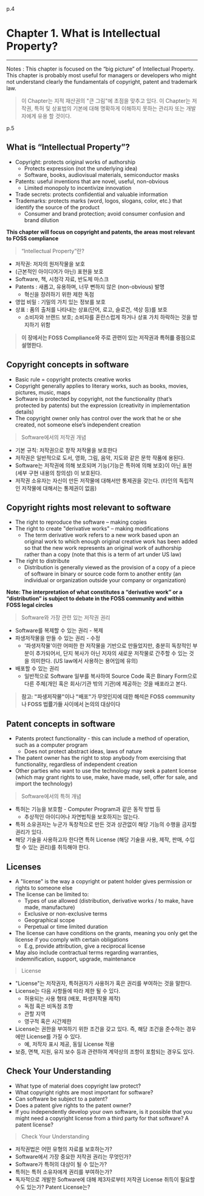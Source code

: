 p.4

# Chapter 1. What is Intellectual Property?

---
Notes : This chapter is focused on the “big picture” of Intellectual Property. This chapter is probably most useful for managers or developers who might not understand clearly the fundamentals of copyright, patent and trademark law.
> 이 Chapter는 지적 재산권의 "큰 그림"에 초점을 맞추고 있다. 이 Chapter는 저작권, 특허 및 상표법의 기본에 대해 명확하게 이해하지 못하는 관리자 또는 개발자에게 유용 할 것이다.

p.5
## What is “Intellectual Property”?

- Copyright: protects original works of authorship
  - Protects expression (not the underlying idea)
  - Software, books, audiovisual materials, semiconductor masks
- Patents: useful inventions that are novel, useful, non-obvious 
  - Limited monopoly to incentivize innovation
- Trade secrets: protects confidential and valuable information
- Trademarks: protects marks (word, logos, slogans, color, etc.) that identify the source of the product	
  - Consumer and brand protection; avoid consumer confusion and brand dilution

**This chapter will focus on copyright and patents, the areas most relevant to FOSS compliance**


> “Intellectual Property”란?
-  저작권: 저자의 원저작물을 보호
  - (근본적인 아이디어가 아닌) 표현을 보호
  - Software, 책, 시청각 자료, 반도체 마스크
- Patents : 새롭고, 유용하며, 너무 뻔하지 않은 (non-obvious) 발명 
  - 혁신을 장려하기 위한 제한 독점
- 영업 비밀 : 기밀의 가치 있는 정보를 보호
- 상표 : 품의 출처를 나타내는 상표(단어, 로고, 슬로건, 색상 등)를 보호
  - 소비자와 브랜드 보호; 소비자를 혼란스럽게 하거나 상표 가치 하락하는 것을 방지하기 위함

> **이 장에서는 FOSS Compliance와 주로 관련이 있는 저작권과 특허를 중점으로 설명한다.**

## Copyright concepts in software

- Basic rule = copyright protects creative works
- Copyright generally applies to literary works, such as books, movies, pictures, music, maps
- Software is protected by copyright, not the functionality (that’s protected by patents) but the expression (creativity in implementation details)
- The copyright owner only has control over the work that he or she created, not someone else’s independent creation


> Software에서의 저작권 개념
- 기본 규칙: 저작권으로 창작 저작물을 보호한다 
- 저작권은 일반적으로 도서, 영화, 그림, 음악, 지도와 같은 문학 작품에 용된다. 
- Software는 저작권에 의해 보호되며 기능(기능은 특허에 의해 보호)이 아닌 표현 (세부 구현 내용의 창의성) 이 보호된다. 
- 저작권 소유자는 자신이 만든 저작물에 대해서만 통제권을 갖는다. (타인의 독립적인 저작물에 대해서는 통제권이 없음) 

## Copyright rights most relevant to software

- The right to reproduce the software – making copies
- The right to create "derivative works" – making modifications
  - The term derivative work refers to a new work based upon an original work to which enough original creative work has been added so that the new work represents an original work of authorship rather than a copy (note that this is a term of art under US law)
- The right to distribute
  - Distribution is generally viewed as the provision of a copy of a piece of software in binary or source code form to another entity (an individual or organization outside your company or organization)  

**Note: The interpretation of what constitutes a “derivative work” or a “distribution” is subject to debate in the FOSS community and within FOSS legal circles**

> Software와 가장 관련 있는 저작권 권리
- Software를 복제할 수 있는 권리 - 복제
- 파생저작물을 만들 수 있는 권리 - 수정
  - '파생저작물'이란 어떠한 한 저작물을 기반으로 만들었지만, 충분히 독창적인 부분이 추가되어서, 단지 복사가 아닌 저자의 새로운 저작물로 간주할 수 있는 것을 의미한다. (US law에서 사용하는 용어임에 유의)
- 배포할 수 있는 권리
  - 일반적으로 Software 일부를 복사하여 Source Code 혹은 Binary Form으로 다른 주체(개인 혹은 회사/기관 밖의 기관)에 제공하는 것을 배포라고 본다. 

>**참고: "파생저작물"이나 "배포"가 무엇인지에 대한 해석은 FOSS community나 FOSS 법률가들 사이에서 논의의 대상이다**

## Patent concepts in software
- Patents protect functionality - this can include a method of operation, such as a computer program
  - Does not protect abstract ideas, laws of nature
- The patent owner has the right to stop anybody from exercising that functionality, regardless of independent creation 
- Other parties who want to use the technology may seek a patent license (which may grant rights to use, make, have made, sell, offer for sale, and import the technology)

> Software에서의 특허 개념
- 특허는 기능을 보호함 - Computer Program과 같은 동작 방법 등
  - 추상적인 아이디어나 자연법칙을 보호하지는 않는다. 
- 특허 소유권자는 누군가 독창적으로 만든 것과 상관없이 해당 기능의 수행을 금지할 권리가 있다. 
- 해당 기술을 사용하고자 한다면 특허 License (해당 기술을 사용, 제작, 판매, 수입할 수 있는 권리)를 취득해야 한다. 

## Licenses
- A "license" is the way a copyright or patent holder gives permission or rights to someone else
- The license can be limited to:
  - Types of use allowed (distribution, derivative works / to make, have made, manufacture)
  - Exclusive or non-exclusive terms
  - Geographical scope
  - Perpetual or time limited duration
- The license can have conditions on the grants, meaning you only get the license if you comply with certain obligations
  - E.g, provide attribution, give a reciprocal license
- May also include contractual terms regarding warranties, indemnification, support, upgrade, maintenance

> License
- "License"는 저작권자, 특허권자가 사용허가 혹은 권리를 부여하는 것을 말한다. 
- License는 다음 사항들에 따라 제한 될 수 있다. 
  - 허용되는 사용 형태 (배포, 파생저작물 제작)
  - 독점 혹은 비독점 조항
  - 관할 지역
  - 영구적 혹은 시간제한
- License는 권한을 부여하기 위한 조건을 갖고 있다. 즉, 해당 조건을 준수하는 경우에만 License를 가질 수 있다. 
  - 예, 저작자 표시 제공, 동일 License 적용
- 보증, 면책, 지원, 유지 보수 등과 관련하여 계약상의 조항이 포함되는 경우도 있다.

## Check Your Understanding
- What type of material does copyright law protect?
- What copyright rights are most important for software?
- Can software be subject to a patent? 
- Does a patent give rights to the patent owner?
- If you independently develop your own software, is it possible that you might need a copyright license from a third party for that software? A patent license?

> Check Your Understanding
- 저작권법은 어떤 유형의 자료를 보호하는가?
- Software에서 가장 중요한 저작권 권리는 무엇인가?
- Software가 특허의 대상이 될 수 있는가?
- 특허는 특허 소유자에게 권리를 부여하는가?
- 독자적으로 개발한 Software에 대해 제3자로부터 저작권 License 취득이 필요할 수도 있는가? Patent License는?

